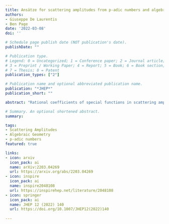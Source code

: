 ```yaml
---
title: Ansätze for scattering amplitudes from p-adic numbers and algebraic geometry
authors:
- Giuseppe De Laurentis
- Ben Page
date: '2022-03-08'
doi: ''

# Schedule page publish date (NOT publication's date).
publishDate: ""

# Publication type.
# Legend: 0 = Uncategorized; 1 = Conference paper; 2 = Journal article;
# 3 = Preprint / Working Paper; 4 = Report; 5 = Book; 6 = Book section;
# 7 = Thesis; 8 = Patent
publication_types: ["2"]

# Publication name and optional abbreviated publication name.
publication: "*JHEP*"
publication_short: ""

abstract: "Rational coefficients of special functions in scattering amplitudes are known to simplify on singular surfaces, often diverging less strongly than the naïve expectation. To systematically study these surfaces and rational functions on them, we employ tools from algebraic geometry. We show how the divergences of a rational function constrain its numerator to belong to symbolic powers of ideals associated to the singular surfaces. To study the divergences of the coefficients, we make use of p-adic numbers, closely related to finite fields. These allow us to perform numerical evaluations close to the singular surfaces in a stable manner and thereby characterize the divergences of the coefficients. We then use this information to construct low-dimensional Ansätze for the rational coefficients. As a proof-of-concept application of our algorithm, we reconstruct the two-loop 0 → qq̅γγγ pentagon-function coefficients with fewer than 1000 numerical evaluations."

# Summary. An optional shortened abstract.
summary: 

tags:
- Scattering Amplitudes
- Algebraic Geometry
- p-adic numbers
featured: true

links:
- icon: arxiv
  icon_pack: ai
  name: arXiv:2203.04269
  url: https://arxiv.org/abs/2203.04269
- icon: inspire
  icon_pack: ai
  name: inspire2048108
  url: https://inspirehep.net/literature/2048108
- icon: springer
  icon_pack: ai
  name: JHEP 12 (2022) 140
  url: https://doi.org/10.1007/JHEP12(2022)140
  
---
```

